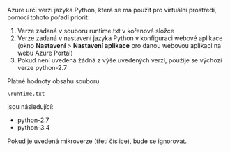Azure určí verzi jazyka Python, která se má použít pro virtuální prostředí, pomocí tohoto pořadí priorit:

1. Verze zadaná v souboru runtime.txt v kořenové složce
2. Verze zadaná v nastavení jazyka Python v konfiguraci webové aplikace (okno **Nastavení** > **Nastavení aplikace** pro danou webovou aplikaci na webu Azure Portal)
3. Pokud není uvedená žádná z výše uvedených verzí, použije se výchozí verze python-2.7

Platné hodnoty obsahu souboru 

    \runtime.txt

jsou následující:

* python-2.7
* python-3.4

Pokud je uvedená mikroverze (třetí číslice), bude se ignorovat.

<!--HONumber=Sep16_HO3-->



